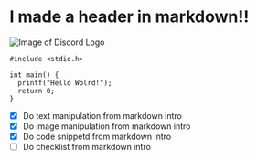 # I made a header in markdown!!

![Image of Discord Logo](https://github.com/Exp-Communicate-Using-Markdown-Cohort-1/series-communicate-using-markdown-Soimanul/assets/166697209/45701efb-3f40-478e-8b1b-ec8bda0a10fd)

```
#include <stdio.h>

int main() {
  printf("Hello Wolrd!");
  return 0;
}
```
- [x] Do text manipulation from markdown intro
- [x] Do image manipulation from markdown intro
- [x] Do code snippetd from markdown intro
- [ ] Do checklist from markdown intro

